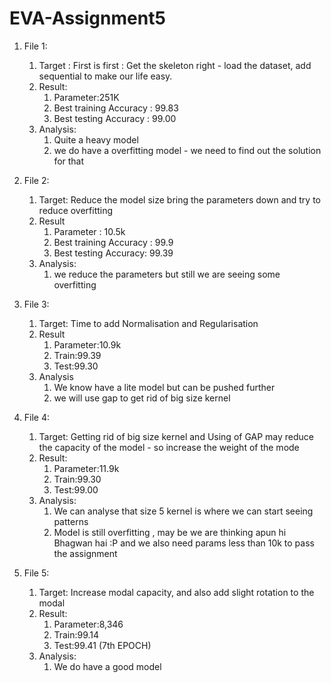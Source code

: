# EVA-Assignment5
1. File 1:
    1. Target : First is first : Get the skeleton right - load the dataset, add sequential to make our life easy.
    2. Result:
        1. Parameter:251K
        2. Best training Accuracy : 99.83
        3. Best testing Accuracy : 99.00
    3. Analysis:
        1. Quite a heavy model
        2. we do have a overfitting model - we need to find out the solution for that
        
        
2. File 2:
    1. Target:  Reduce the model size bring the parameters down and try to reduce overfitting
    2. Result
        1. Parameter : 10.5k
        2. Best training Accuracy : 99.9
        3. Best testing Accuracy: 99.39
    3. Analysis:
        1. we reduce the parameters but still we are seeing some overfitting
        
        
3. File 3:
    1. Target: Time to add Normalisation and Regularisation
    2. Result
        1. Parameter:10.9k
        2. Train:99.39
        3. Test:99.30
    3. Analysis
        1. We know have a lite model but can be pushed further
        2. we will use gap to get rid of big size kernel
        
        
4. File 4: 
    1. Target: Getting rid of big size kernel and Using of GAP may reduce the capacity of the model - so increase the weight of the mode
    2. Result:
        1. Parameter:11.9k
        2. Train:99.30
        3. Test:99.00
    3. Analysis:
        1. We can analyse that size 5 kernel is where we can start seeing patterns
        2. Model is still overfitting , may be we are thinking apun hi Bhagwan hai :P and we also need params less than 10k to pass the assignment
        
        
5. File 5: 
    1. Target: Increase modal capacity, and also add slight rotation to the modal
    2. Result:
        1. Parameter:8,346
        2. Train:99.14
        3. Test:99.41 (7th EPOCH)
    3. Analysis:
        1. We do have a good model
